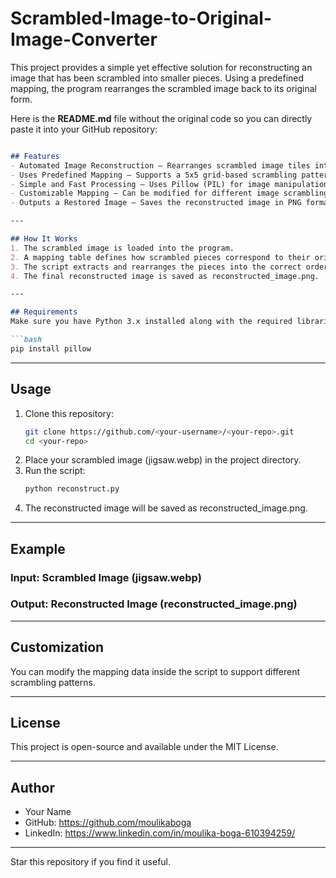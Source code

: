 # Scrambled-Image-to-Original-Image-Converter
This project provides a simple yet effective solution for reconstructing an image that has been scrambled into smaller pieces. Using a predefined mapping, the program rearranges the scrambled image back to its original form.

Here is the **README.md** file without the original code so you can directly paste it into your GitHub repository:  

```md

## Features  
- Automated Image Reconstruction – Rearranges scrambled image tiles into their correct positions.  
- Uses Predefined Mapping – Supports a 5x5 grid-based scrambling pattern.  
- Simple and Fast Processing – Uses Pillow (PIL) for image manipulation.  
- Customizable Mapping – Can be modified for different image scrambling patterns.  
- Outputs a Restored Image – Saves the reconstructed image in PNG format.  

---

## How It Works  
1. The scrambled image is loaded into the program.  
2. A mapping table defines how scrambled pieces correspond to their original positions.  
3. The script extracts and rearranges the pieces into the correct order.  
4. The final reconstructed image is saved as reconstructed_image.png.  

---

## Requirements  
Make sure you have Python 3.x installed along with the required libraries:  

```bash
pip install pillow
```

---

## Usage  
1. Clone this repository:  
   ```bash
   git clone https://github.com/<your-username>/<your-repo>.git
   cd <your-repo>
   ```
2. Place your scrambled image (jigsaw.webp) in the project directory.  
3. Run the script:  
   ```bash
   python reconstruct.py
   ```
4. The reconstructed image will be saved as reconstructed_image.png.  

---

## Example  
### Input: Scrambled Image (jigsaw.webp)  
### Output: Reconstructed Image (reconstructed_image.png)  

---

## Customization  
You can modify the mapping data inside the script to support different scrambling patterns.  

---

## License  
This project is open-source and available under the MIT License.  

---

## Author  
- Your Name  
- GitHub: https://github.com/moulikaboga  
- LinkedIn: https://www.linkedin.com/in/moulika-boga-610394259/

---

Star this repository if you find it useful.
